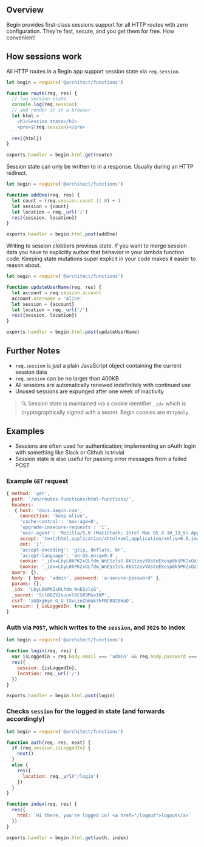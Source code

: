 ## Overview

Begin provides first-class sessions support for all HTTP routes with zero configuration. They're fast, secure, and you get them for free. How convenient!

## How sessions work

All HTTP routes in a Begin app support session state via `req.session`.

```javascript
let begin = require('@architect/functions')

function route(req, res) {
  // log session state 
  console.log(req.session)
  // and render it in a browser
  let html = `
    <h1>Session state</h1>
    <pre>${req.session}</pre>
  `
  res({html})
}

exports.handler = begin.html.get(route)
```

Session state can only be written to in a response. Usually during an HTTP redirect.

```javascript
let begin = require('@architect/functions')

function addOne(req, res) {
  let count = (req.session.count || 0) + 1
  let session = {count}
  let location = req._url('/')
  res({session, location})
}

exports.handler = begin.html.post(addOne)
```

Writing to session clobbers previous state. If you want to merge session data you have to explicitly author that behavior in your lambda function code. Keeping state mutations super explicit in your code makes it easier to reason about.

```javascript
let begin = require('@architect/functions')

function updateUserName(req, res) {
  let account = req.session.account
  account.username = 'Alice'
  let session = {account}
  let location = req._url('/')
  res({session, location})
}

exports.handler = begin.html.post(updateUserName)
```

## Further Notes

- `req.session` is just a plain JavaScript object containing the current session data
- `req.session` can be no larger than 400KB
- All sessions are automatically renewed indefinitely with continued use
- Unused sessions are expunged after one week of inactivity

> 🔍 Session state is maintained via a cookie identifier `_idx` which is cryptographically signed with a secret. Begin cookies are `HttpOnly`.

## Examples

- Sessions are often used for authentication; implementing an oAuth login with something like Slack or Github is trivial
- Session state is also useful for passing error messages from a failed POST

### Example `GET` request

```js
{ method: 'get',
  path: '/en/routes-functions/html-functions/',
  headers:
   { host: 'docs.begin.com',
     connection: 'keep-alive',
     'cache-control': 'max-age=0',
     'upgrade-insecure-requests': '1',
     'user-agent': 'Mozilla/5.0 (Macintosh; Intel Mac OS X 10_13_5) AppleWebKit/537.36 (KHTML, like Gecko) Chrome/66.0.3359.181 Safari/537.36',
     accept: 'text/html,application/xhtml+xml,application/xml;q=0.9,image/webp,image/apng,*/*;q=0.8',
     dnt: '1',
     'accept-encoding': 'gzip, deflate, br',
     'accept-language': 'en-US,en;q=0.9',
     cookie: '_idx=LbyL0kPK2xOLfdm_WnESzlsG.8kStzevVXstnEkosp0k5PK2xOz3e820NtoEx1b3VXnEC8',
     Cookie: '_idx=LbyL0kPK2xOLfdm_WnESzlsG.8kStzevVXstnEkosp0k5PK2xOz3e820NtoEx1b3VXnEC8',
  query: {},
  body: { body: 'admin', password: 'a-secure-password' },
  params: {},
  _idx: 'LbyL0kPK2xOLfdm_WnESzlsG',
  _secret: 'Sll0QZV2ouuvlOCSN3Msx1KP',
  csrf: 'aGQxg6ye-G_U-IXvLioZbmak3kFBCB8286aQ',
  session: { isLoggedIn: true }
}
```


### Auth via `POST`, which writes to the `session`, and `302`s to index

```js
let begin = require('@architect/functions')

function login(req, res) {
  var isLoggedIn = req.body.email === 'admin' && req.body.password === 'a-secure-password'
  res({
    session: {isLoggedIn},
    location: req._url('/')
  })
}

exports.handler = begin.html.post(login)
```


### Checks `session` for the logged in state (and forwards accordingly)

```js
let begin = require('@architect/functions')

function auth(req, res, next) {
  if (req.session.isLoggedIn) {
    next()
  }
  else {
    res({
      location: req._url('/login')
    }) 
  }
}

function index(req, res) {
  res({
    html: `Hi there, you're logged in! <a href="/logout">logout</a>` 
  })
}

exports.handler = begin.html.get(auth, index)
```

